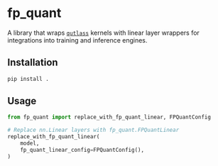 # fp_quant

A library that wraps [`qutlass`](https://github.com/IST-DASLab/qutlass) kernels with linear layer wrappers for integrations into training and inference engines.

## Installation

```bash
pip install .
```

## Usage

```python
from fp_quant import replace_with_fp_quant_linear, FPQuantConfig

# Replace nn.Linear layers with fp_quant.FPQuantLinear
replace_with_fp_quant_linear(
    model,
    fp_quant_linear_config=FPQuantConfig(),
)
``` 